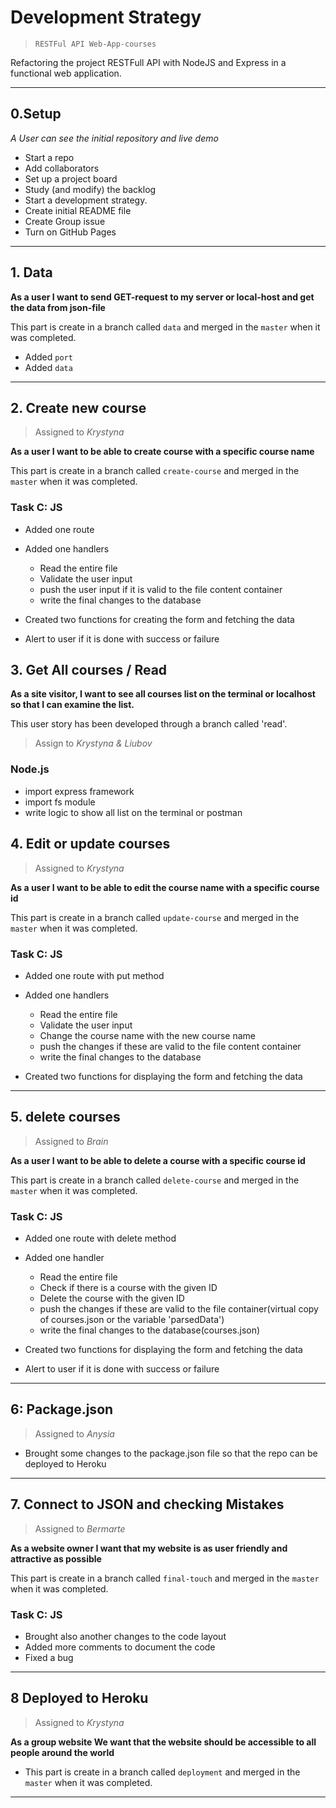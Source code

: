 # Development Strategy

> `RESTFul API Web-App-courses`

Refactoring the project RESTFull API with NodeJS and Express in a functional web application.

---

## 0.Setup

_A User can see the initial repository and live demo_

- Start a repo
- Add collaborators
- Set up a project board
- Study (and modify) the backlog
- Start a development strategy.
- Create initial README file
- Create Group issue
- Turn on GitHub Pages

---

## 1. Data

**As a user I want to send GET-request to my server or local-host and get the data from json-file**

This part is create in a branch called `data` and merged in the `master` when it was completed.
- Added  `port`
- Added  `data`
---
## 2. Create new course

> Assigned to _Krystyna_

**As a user I want to be able to create course with a specific course name**

This part is create in a branch called `create-course` and merged in the `master` when it was completed.

### Task C: JS

- Added one route
- Added one handlers

  - Read the entire file
  - Validate the user input
  - push the user input if it is valid to the file content container
  - write the final changes to the database

- Created two functions for creating the form and fetching the data
- Alert to user if it is done with success or failure

## 3. Get All courses / Read

**As a site visitor, I want to see all courses list on the terminal or localhost so that I can examine the list.**

This user story has been developed through a branch called 'read'.

> Assign to _Krystyna & Liubov_

### Node.js

- import express framework
- import fs module
- write logic to show all list on the terminal or postman

## 4. Edit or update courses

> Assigned to _Krystyna_

**As a user I want to be able to edit the course name with a specific course id**

This part is create in a branch called `update-course` and merged in the `master` when it was completed.

### Task C: JS

- Added one route with put method
- Added one handlers

  - Read the entire file
  - Validate the user input
  - Change the course name with the new course name
  - push the changes if these are valid to the file content container
  - write the final changes to the database

- Created two functions for displaying the form and fetching the data

---
## 5. delete courses

> Assigned to _Brain_

**As a user I want to be able to delete a course with a specific course id**

This part is create in a branch called `delete-course` and merged in the `master` when it was completed.

### Task C: JS

- Added one route with delete method
- Added one handler

  - Read the entire file
  - Check if there is a course with the given ID
  - Delete the course with the given ID
  - push the changes if these are valid to the file container(virtual copy of courses.json or the variable 'parsedData')
  - write the final changes to the database(courses.json)

- Created two functions for displaying the form and fetching the data
- Alert to user if it is done with success or failure

---
## 6: Package.json

> Assigned to _Anysia_

- Brought some changes to the package.json file so that the repo can be deployed to Heroku

---

## 7. Connect to JSON and checking Mistakes

> Assigned to _Bermarte_

**As a website owner I want that my website is as user friendly and attractive as possible**

This part is create in a branch called `final-touch` and merged in the `master` when it was completed.

### Task C: JS

- Brought also another changes to the code layout
- Added more comments to document the code
- Fixed a bug

---

## 8 Deployed to Heroku

> Assigned to _Krystyna_

**As a group website We want that the website should be accessible to all people around the world**

- This part is create in a branch called `deployment` and merged in the `master` when it was completed.

---
